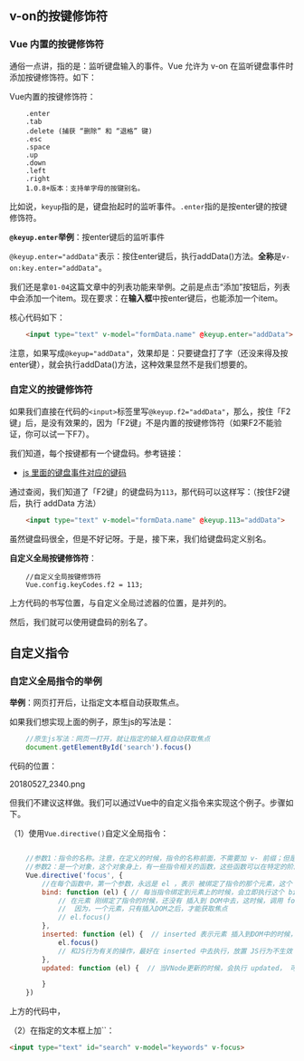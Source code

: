 

## v-on的按键修饰符

### Vue 内置的按键修饰符

通俗一点讲，指的是：监听键盘输入的事件。Vue 允许为 v-on 在监听键盘事件时添加按键修饰符。如下：

Vue内置的按键修饰符：

```
    .enter
    .tab
    .delete (捕获 “删除” 和 “退格” 键)
    .esc
    .space
    .up
    .down
    .left
    .right
    1.0.8+版本：支持单字母的按键别名。
```


比如说，`keyup`指的是，键盘抬起时的监听事件。`.enter`指的是按enter键的按键修饰符。

**`@keyup.enter`举例**：按enter键后的监听事件

`@keyup.enter="addData"`表示：按住enter键后，执行addData()方法。**全称**是`v-on:key.enter="addData"`。

我们还是拿`01-04`这篇文章中的列表功能来举例。之前是点击“添加”按钮后，列表中会添加一个item。现在要求：在**输入框**中按enter键后，也能添加一个item。

核心代码如下：

```html
	<input type="text" v-model="formData.name" @keyup.enter="addData">
```

注意，如果写成`@keyup="addData"`，效果却是：只要键盘打了字（还没来得及按enter键），就会执行addData()方法，这种效果显然不是我们想要的。

### 自定义的按键修饰符

如果我们直接在代码的`<input>`标签里写`@keyup.f2="addData"`，那么，按住「F2键」后，是没有效果的，因为「F2键」不是内置的按键修饰符（如果F2不能验证，你可以试一下F7）。

我们知道，每个按键都有一个键盘码。参考链接：

- [js 里面的键盘事件对应的键码](http://www.cnblogs.com/wuhua1/p/6686237.html)

通过查阅，我们知道了「F2键」的键盘码为`113`，那代码可以这样写：（按住F2键后，执行 addData 方法）

```html
	<input type="text" v-model="formData.name" @keyup.113="addData">
```

虽然键盘码很全，但是不好记呀。于是，接下来，我们给键盘码定义别名。

**自定义全局按键修饰符**：

```
    //自定义全局按键修饰符
    Vue.config.keyCodes.f2 = 113;
```

上方代码的书写位置，与自定义全局过滤器的位置，是并列的。

然后，我们就可以使用键盘码的别名了。

## 自定义指令

### 自定义全局指令的举例

**举例**：网页打开后，让指定文本框自动获取焦点。

如果我们想实现上面的例子，原生js的写法是：

```javascript
    //原生js写法：网页一打开，就让指定的输入框自动获取焦点
    document.getElementById('search').focus()
```

代码的位置：

20180527_2340.png

但我们不建议这样做。我们可以通过Vue中的自定义指令来实现这个例子。步骤如下。


（1）使用`Vue.directive()`自定义全局指令：

```javascript

    //参数1：指令的名称。注意，在定义的时候，指令的名称前面，不需要加 v- 前缀；但是：在`调用`的时候，必须在指令名称前 加上 v- 前缀
    //参数2：是一个对象，这个对象身上，有一些指令相关的函数，这些函数可以在特定的阶段，执行相关的操作
    Vue.directive('focus', {
    	//在每个函数中，第一个参数，永远是 el ，表示 被绑定了指令的那个元素，这个 el 参数，是一个原生的JS对象（DOM对象）
        bind: function (el) { // 每当指令绑定到元素上的时候，会立即执行这个 bind 函数，只执行一次
            // 在元素 刚绑定了指令的时候，还没有 插入到 DOM中去，这时候，调用 focus 方法没有作用
            //  因为，一个元素，只有插入DOM之后，才能获取焦点
            // el.focus()
        },
        inserted: function (el) {  // inserted 表示元素 插入到DOM中的时候，会执行 inserted 函数【触发1次】
            el.focus()
            // 和JS行为有关的操作，最好在 inserted 中去执行，放置 JS行为不生效
        },
        updated: function (el) {  // 当VNode更新的时候，会执行 updated， 可能会触发多次

        }
    })
```


上方的代码中，

（2）在指定的文本框上加``：

```html
<input type="text" id="search" v-model="keywords" v-focus>
```



